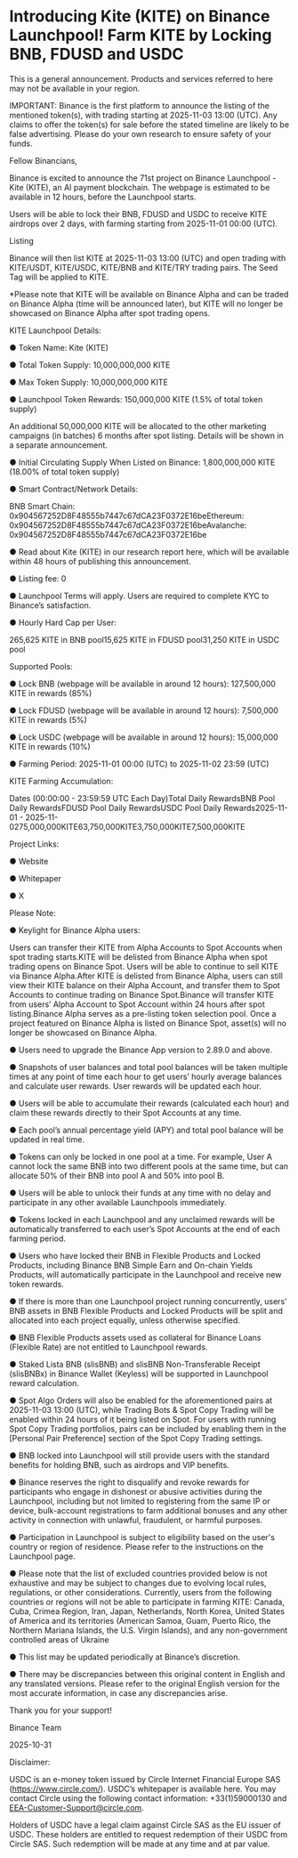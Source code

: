 # Introducing Kite (KITE) on Binance Launchpool! Farm KITE by Locking BNB, FDUSD and USDC

This is a general announcement. Products and services referred to here may not be available in your region.

IMPORTANT: Binance is the first platform to announce the listing of the mentioned token(s), with trading starting at 2025-11-03 13:00 (UTC). Any claims to offer the token(s) for sale before the stated timeline are likely to be false advertising. Please do your own research to ensure safety of your funds.

Fellow Binancians,

Binance is excited to announce the 71st project on Binance Launchpool - Kite (KITE), an AI payment blockchain. The webpage is estimated to be available in 12 hours, before the Launchpool starts.  

Users will be able to lock their BNB, FDUSD and USDC to receive KITE airdrops over 2 days, with farming starting from 2025-11-01 00:00 (UTC). 

Listing

Binance will then list KITE at 2025-11-03 13:00 (UTC) and open trading with KITE/USDT, KITE/USDC, KITE/BNB and KITE/TRY trading pairs. The Seed Tag will be applied to KITE.

*Please note that KITE will be available on Binance Alpha and can be traded on Binance Alpha (time will be announced later), but KITE will no longer be showcased on Binance Alpha after spot trading opens.

KITE Launchpool Details:

● 	Token Name: Kite (KITE)

● 	Total Token Supply: 10,000,000,000 KITE 

● 	Max Token Supply: 10,000,000,000 KITE

● 	Launchpool Token Rewards: 150,000,000 KITE (1.5% of total token supply)

An additional 50,000,000 KITE will be allocated to the other marketing campaigns (in batches) 6 months after spot listing. Details will be shown in a separate announcement.

● 	Initial Circulating Supply When Listed on Binance: 1,800,000,000 KITE (18.00% of total token supply)

● 	Smart Contract/Network Details:

BNB Smart Chain: 0x904567252D8F48555b7447c67dCA23F0372E16beEthereum: 0x904567252D8F48555b7447c67dCA23F0372E16beAvalanche: 0x904567252D8F48555b7447c67dCA23F0372E16be

● 	Read about Kite (KITE) in our research report here, which will be available within 48 hours of publishing this announcement.

● 	Listing fee: 0

● 	Launchpool Terms will apply. Users are required to complete KYC to Binance’s satisfaction.

● 	Hourly Hard Cap per User: 

265,625 KITE in BNB pool15,625 KITE in FDUSD pool31,250 KITE in USDC pool

Supported Pools: 

● 	Lock BNB (webpage will be available in around 12 hours): 127,500,000 KITE in rewards (85%) 

● 	Lock FDUSD (webpage will be available in around 12 hours): 7,500,000 KITE in rewards (5%)

● 	Lock USDC (webpage will be available in around 12 hours): 15,000,000 KITE in rewards (10%)

● 	Farming Period: 2025-11-01 00:00 (UTC) to 2025-11-02 23:59 (UTC)

KITE Farming Accumulation:

Dates (00:00:00 - 23:59:59 UTC Each Day)Total Daily RewardsBNB Pool Daily RewardsFDUSD Pool Daily RewardsUSDC Pool Daily Rewards2025-11-01 - 2025-11-0275,000,000KITE63,750,000KITE3,750,000KITE7,500,000KITE

Project Links:

●  	Website

●  	Whitepaper

●  	X

Please Note:

● 	Keylight for Binance Alpha users:

Users can transfer their KITE from Alpha Accounts to Spot Accounts when spot trading starts.KITE will be delisted from Binance Alpha when spot trading opens on Binance Spot. Users will be able to continue to sell KITE via Binance Alpha.After KITE is delisted from Binance Alpha, users can still view their KITE balance on their Alpha Account, and transfer them to Spot Accounts to continue trading on Binance Spot.Binance will transfer KITE from users’ Alpha Account to Spot Account within 24 hours after spot listing.Binance Alpha serves as a pre-listing token selection pool. Once a project featured on Binance Alpha is listed on Binance Spot, asset(s) will no longer be showcased on Binance Alpha.

● 	Users need to upgrade the Binance App version to 2.89.0 and above.

● 	Snapshots of user balances and total pool balances will be taken multiple times at any point of time each hour to get users’ hourly average balances and calculate user rewards. User rewards will be updated each hour. 

● 	Users will be able to accumulate their rewards (calculated each hour) and claim these rewards directly to their Spot Accounts at any time.

● 	Each pool’s annual percentage yield (APY) and total pool balance will be updated in real time.

● 	Tokens can only be locked in one pool at a time. For example, User A cannot lock the same BNB into two different pools at the same time, but can allocate 50% of their BNB into pool A and 50% into pool B.

● 	Users will be able to unlock their funds at any time with no delay and participate in any other available Launchpools immediately.

● 	Tokens locked in each Launchpool and any unclaimed rewards will be automatically transferred to each user’s Spot Accounts at the end of each farming period.

● 	Users who have locked their BNB in Flexible Products and Locked Products, including Binance BNB Simple Earn and On-chain Yields Products, will automatically participate in the Launchpool and receive new token rewards.

● 	If there is more than one Launchpool project running concurrently, users' BNB assets in BNB Flexible Products and Locked Products will be split and allocated into each project equally, unless otherwise specified.

● 	BNB Flexible Products assets used as collateral for Binance Loans (Flexible Rate) are not entitled to Launchpool rewards.

● 	Staked Lista BNB (slisBNB) and slisBNB Non-Transferable Receipt (slisBNBx) in Binance Wallet (Keyless) will be supported in Launchpool reward calculation.

● 	Spot Algo Orders will also be enabled for the aforementioned pairs at 2025-11-03 13:00 (UTC), while Trading Bots & Spot Copy Trading will be enabled within 24 hours of it being listed on Spot. For users with running Spot Copy Trading portfolios, pairs can be included by enabling them in the [Personal Pair Preference] section of the Spot Copy Trading settings.

● 	BNB locked into Launchpool will still provide users with the standard benefits for holding BNB, such as airdrops and VIP benefits.

● 	Binance reserves the right to disqualify and revoke rewards for participants who engage in dishonest or abusive activities during the Launchpool, including but not limited to registering from the same IP or device, bulk-account registrations to farm additional bonuses and any other activity in connection with unlawful, fraudulent, or harmful purposes.

● 	Participation in Launchpool is subject to eligibility based on the user's country or region of residence. Please refer to the instructions on the Launchpool page.

● 	Please note that the list of excluded countries provided below is not exhaustive and may be subject to changes due to evolving local rules, regulations, or other considerations. Currently, users from the following countries or regions will not be able to participate in farming KITE: Canada, Cuba, Crimea Region, Iran, Japan, Netherlands, North Korea, United States of America and its territories (American Samoa, Guam, Puerto Rico, the Northern Mariana Islands, the U.S. Virgin Islands), and any non-government controlled areas of Ukraine

● 	This list may be updated periodically at Binance’s discretion.

● 	There may be discrepancies between this original content in English and any translated versions. Please refer to the original English version for the most accurate information, in case any discrepancies arise.

Thank you for your support!

Binance Team

2025-10-31

Disclaimer:

USDC is an e-money token issued by Circle Internet Financial Europe SAS (https://www.circle.com/). USDC’s whitepaper is available here. You may contact Circle using the following contact information: +33(1)59000130 and EEA-Customer-Support@circle.com.

Holders of USDC have a legal claim against Circle SAS as the EU issuer of USDC. These holders are entitled to request redemption of their USDC from Circle SAS. Such redemption will be made at any time and at par value.